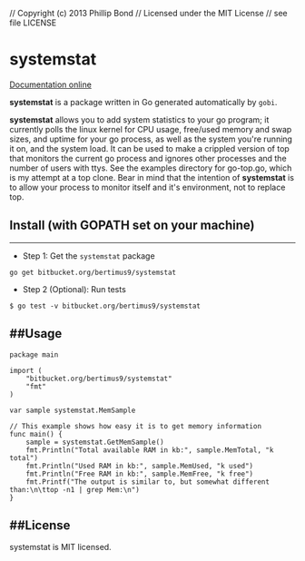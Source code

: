 // Copyright (c) 2013 Phillip Bond
// Licensed under the MIT License
// see file LICENSE

# systemstat

[Documentation online](http://godoc.org/bitbucket.org/bertimus9/systemstat)

**systemstat** is a package written in Go generated automatically by `gobi`.

**systemstat** allows you to add system statistics to your go program; it
currently polls the linux kernel for CPU usage, free/used memory and swap
sizes, and uptime for your go process, as well as the system you're running it
on, and the system load. It can be used to make a crippled version of top that
monitors the current go process and ignores other processes and the number of
users with ttys. See the examples directory for go-top.go, which is my attempt
at a top clone. Bear in mind that the intention of **systemstat** is to allow
your process to monitor itself and it's environment, not to replace top.

## Install (with GOPATH set on your machine)
----------

* Step 1: Get the `systemstat` package

```
go get bitbucket.org/bertimus9/systemstat
```

* Step 2 (Optional): Run tests

```
$ go test -v bitbucket.org/bertimus9/systemstat
```

##Usage
----------
```
package main

import (
	"bitbucket.org/bertimus9/systemstat"
	"fmt"
)

var sample systemstat.MemSample

// This example shows how easy it is to get memory information
func main() {
	sample = systemstat.GetMemSample()
	fmt.Println("Total available RAM in kb:", sample.MemTotal, "k total")
	fmt.Println("Used RAM in kb:", sample.MemUsed, "k used")
	fmt.Println("Free RAM in kb:", sample.MemFree, "k free")
	fmt.Printf("The output is similar to, but somewhat different than:\n\ttop -n1 | grep Mem:\n")
}
```

##License
----------
systemstat is MIT licensed.
